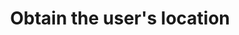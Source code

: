 ---
layout: article
title: "Obtain the user's location"
description: ""
article:
  written_on: 2014-01-01
  updated_on: 2014-01-06
  order: 1
rel:
  gplusauthor: https://plus.google.com/+PaulKinlan
collection: user-location
introduction: ""
---